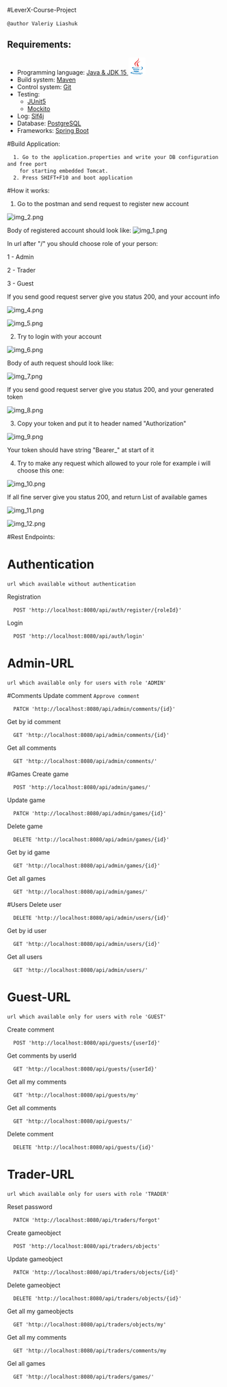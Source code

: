 #LeverX-Course-Project

`@author Valeriy Liashuk`

## Requirements:
* Programming language: [Java & JDK 15](https://www.java.com)<a href="https://www.java.com" target="_blank"> <img src="https://raw.githubusercontent.com/devicons/devicon/master/icons/java/java-original.svg" alt="java" width="40" height="40"/> </a>
* Build system: [Maven](https://maven.apache.org/)
* Control system: [Git](https://git-scm.com/)
* Testing: 
    - [JUnit5](https://junit.org/junit5/)
    - [Mockito](http://site.mockito.org/)
* Log: [Slf4j](http://www.slf4j.org/)
* Database: [PostgreSQL](https://www.postgresql.org/)
* Frameworks: [Spring Boot](https://spring.io/projects/spring-boot)

#Build Application:
```
  1. Go to the application.properties and write your DB configuration and free port
    for starting embedded Tomcat.
  2. Press SHIFT+F10 and boot application
```
#How it works:
  1. Go to the postman and send request to register new account

  ![img_2.png](images/img_2.png)
  
  Body of registered account should look like:
  ![img_1.png](images/img_1.png)

  In url after "/" you should choose role of your person:
  
  1 - Admin

  2 - Trader

  3 - Guest

  If you send good request server give you status 200, and your account info
  
  ![img_4.png](images/img_4.png)

  ![img_5.png](images/img_5.png)

  2. Try to login with your account

  ![img_6.png](images/img_6.png)

  Body of auth request should look like:

  ![img_7.png](images/img_7.png)

  If you send good request server give you status 200, and your generated token

  ![img_8.png](images/img_8.png)

  3. Copy your token and put it to header named "Authorization"

  ![img_9.png](images/img_9.png)

  Your token should have string "Bearer_" at start of it

  4. Try to make any request which allowed to your role for example i will choose this one:

  ![img_10.png](images/img_10.png)

  If all fine server give you status 200, and return List of available games

  ![img_11.png](images/img_11.png)

  ![img_12.png](images/img_12.png)


#Rest Endpoints:
# Authentication

`url which available without authentication`

  
Registration
```
  POST 'http://localhost:8080/api/auth/register/{roleId}'
```
Login
```
  POST 'http://localhost:8080/api/auth/login'
```
# Admin-URL

`url which available only for users with role 'ADMIN'`

#Comments
Update comment `Approve comment`
```
  PATCH 'http://localhost:8080/api/admin/comments/{id}'
```

Get by id comment
```
  GET 'http://localhost:8080/api/admin/comments/{id}'
```

Get all comments
```
  GET 'http://localhost:8080/api/admin/comments/'
```
#Games
Create game
```
  POST 'http://localhost:8080/api/admin/games/'
```
Update game
```
  PATCH 'http://localhost:8080/api/admin/games/{id}'
```
Delete game
```
  DELETE 'http://localhost:8080/api/admin/games/{id}'
```
Get by id game
```
  GET 'http://localhost:8080/api/admin/games/{id}'
```
Get all games
```
  GET 'http://localhost:8080/api/admin/games/'
```
#Users
Delete user
```
  DELETE 'http://localhost:8080/api/admin/users/{id}'
```
Get by id user
```
  GET 'http://localhost:8080/api/admin/users/{id}'
```
Get all users
```
  GET 'http://localhost:8080/api/admin/users/'
```

# Guest-URL

`url which available only for users with role 'GUEST'`

Create comment
```
  POST 'http://localhost:8080/api/guests/{userId}'
```
Get comments by userId
```
  GET 'http://localhost:8080/api/guests/{userId}'
```
Get all my comments
```
  GET 'http://localhost:8080/api/guests/my'
```
Get all comments
```
  GET 'http://localhost:8080/api/guests/'
```
Delete comment
```
  DELETE 'http://localhost:8080/api/guests/{id}'
```

# Trader-URL

`url which available only for users with role 'TRADER'`

Reset password
```
  PATCH 'http://localhost:8080/api/traders/forgot'
```
Create gameobject
```
  POST 'http://localhost:8080/api/traders/objects'
```      
Update gameobject
```
  PATCH 'http://localhost:8080/api/traders/objects/{id}'
```
Delete gameobject
```
  DELETE 'http://localhost:8080/api/traders/objects/{id}'
```
Get all my gameobjects
```
  GET 'http://localhost:8080/api/traders/objects/my'
```
Get all my comments
```
  GET 'http://localhost:8080/api/traders/comments/my
```
Gel all games
```
  GET 'http://localhost:8080/api/traders/games/'
```

